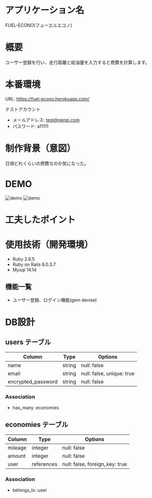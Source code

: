 # アプリケーション名
FUEL-ECONO(フューエルエコノ)

# 概要
ユーザー登録を行い、走行距離と給油量を入力すると燃費を計算します。

# 本番環境
URL: https://fuel-econo.herokuapp.com/<br>

テストアカウント
  - メールアドレス: test@nenpi.com
  - パスワード: a11111

# 制作背景（意図）
日頃どれくらいの燃費なのか気になった。<br>


# DEMO
![demo](https://gyazo.com/ac0c65a1e9e95703af5fd7e9ce85edc4/raw)
![demo](https://gyazo.com/10da83aa64d7112e13d0ec3ccdf9c52b/raw)

# 工夫したポイント


# 使用技術（開発環境）
- Ruby 2.6.5<br>
- Ruby on Rails 6.0.3.7<br>
- Mysql 14.14

## 機能一覧
- ユーザー登録、ログイン機能(gem devise)


# DB設計

## users テーブル

| Column             | Type   | Options                   |
| ------------------ | ------ | ------------------------- |
| name               | string | null: false               |
| email              | string | null: false, unique: true |
| encrypted_password | string | null: false               |

### Association

- has_many :economies


## economies テーブル

| Column  | Type       | Options                        |
| ------- | ---------- | ------------------------------ |
| mileage | integer    | null: false                    |
| amount  | integer    | null: false                    |
| user    | references | null: false, foreign_key: true |

### Association

- belongs_to :user
